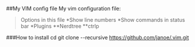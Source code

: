 ##My VIM config file
My vim configuration file:
>Options in this file
*Show line numbers
*Show commands in status bar
*Plugins
**Nerdtree
**ctrlp


###How to install
	cd
	git clone --recursive https://github.com/janoe/.vim.git 

